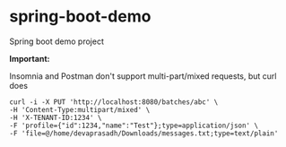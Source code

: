 # spring-boot-demo
Spring boot demo project

**Important:**

Insomnia and Postman don't support multi-part/mixed requests, but curl does

```
curl -i -X PUT 'http://localhost:8080/batches/abc' \
-H 'Content-Type:multipart/mixed' \
-H 'X-TENANT-ID:1234' \
-F 'profile={"id":1234,"name":"Test"};type=application/json' \
-F 'file=@/home/devaprasadh/Downloads/messages.txt;type=text/plain'
```